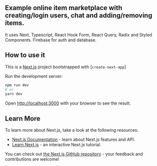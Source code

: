 ## Example online item marketplace with creating/login users, chat and adding/removing items.

It uses Next, Typescript, React Hook Form, React Query, Radix and Styled Components.
Firebase for auth and database.


## How to use it
This is a [Next.js](https://nextjs.org/) project bootstrapped with [`create-next-app`]

Run the development server:

```bash
npm run dev
# or
yarn dev
```

Open [http://localhost:3000](http://localhost:3000) with your browser to see the result.

## Learn More

To learn more about Next.js, take a look at the following resources:

- [Next.js Documentation](https://nextjs.org/docs) - learn about Next.js features and API.
- [Learn Next.js](https://nextjs.org/learn) - an interactive Next.js tutorial.

You can check out [the Next.js GitHub repository](https://github.com/vercel/next.js/) - your feedback and contributions are welcome!
